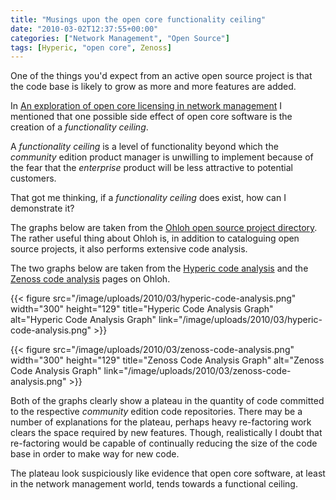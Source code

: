 ```yaml
---
title: "Musings upon the open core functionality ceiling"
date: "2010-03-02T12:37:55+00:00"
categories: ["Network Management", "Open Source"]
tags: [Hyperic, "open core", Zenoss]
---
```


One of the things you'd expect from an active open source project is that the code base is likely to grow as more and more features are added.

In <a href="http://techteapot.com/an-exploration-of-open-core-licensing-in-network-management/">An exploration of open core licensing in network management</a> I mentioned that one possible side effect of open core software is the creation of a <em>functionality ceiling</em>.

A <em>functionality ceiling</em> is a level of functionality beyond which the <em>community</em> edition product manager is unwilling to implement because of the fear that the <em>enterprise</em> product will be less attractive to potential customers.

That got me thinking, if a <em>functionality ceiling</em> does exist, how can I demonstrate it?

The graphs below are taken from the <a href="http://www.ohloh.net/">Ohloh open source project directory</a>. The rather useful thing about Ohloh is, in addition to cataloguing open source projects, it also performs extensive code analysis.

The two graphs below are taken from the <a href="http://www.ohloh.net/p/hyperic/analyses/latest">Hyperic code analysis</a> and the <a href="http://www.ohloh.net/p/zenoss/analyses/latest">Zenoss code analysis</a> pages on Ohloh.

{{< figure src="/image/uploads/2010/03/hyperic-code-analysis.png" width="300" height="129" title="Hyperic Code Analysis Graph" alt="Hyperic Code Analysis Graph" link="/image/uploads/2010/03/hyperic-code-analysis.png" >}}

{{< figure src="/image/uploads/2010/03/zenoss-code-analysis.png" width="300" height="129" title="Zenoss Code Analysis Graph" alt="Zenoss Code Analysis Graph" link="/image/uploads/2010/03/zenoss-code-analysis.png" >}}

Both of the graphs clearly show a plateau in the quantity of code committed to the respective <em>community</em> edition code repositories. There may be a number of explanations for the plateau, perhaps heavy re-factoring work clears the space required by new features. Though, realistically I doubt that re-factoring would be capable of continually reducing the size of the code base in order to make way for new code.

The plateau look suspiciously like evidence that open core software, at least in the network management world, tends towards a functional ceiling.
